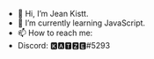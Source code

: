 - 👋 Hi, I’m Jean Kistt.
- 🌱 I’m currently learning JavaScript.
- 📫 How to reach me: 
- Discord: 🅺🅰🆃🆉🅴#5293


<!---
Kistt/Kistt is a ✨ special ✨ repository because its `README.md` (this file) appears on your GitHub profile.
You can click the Preview link to take a look at your changes.
--->
